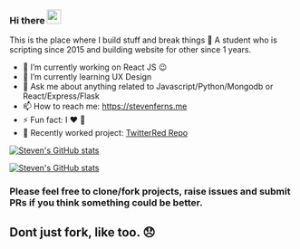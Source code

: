 ### Hi there <a href="https://www.gautamkrishnar.com/"><img src="https://media.giphy.com/media/hvRJCLFzcasrR4ia7z/giphy.gif" width="25px"></a>
This is the place where I build stuff and break things :rofl: A student who is scripting since 2015 and building website for other since 1 years.

- 🔭 I’m currently working on React JS :wink:
- 🌱 I’m currently learning UX Design
- 💬 Ask me about anything related to Javascript/Python/Mongodb or React/Express/Flask
- 📫 How to reach me: https://stevenferns.me
- ⚡ Fun fact: I :heart: :pizza:
- 🍖 Recently worked project: <a href="https://github.com/stark1996/TwitterRed">TwitterRed Repo</a>

[![Steven's GitHub stats](https://github-readme-stats.vercel.app/api?username=stark1996&count_private=true&show_icons=true&custom_title=Steven%27s%20Github%20Stats)](https://github.com/stark1996/stark1996.github.io)

[![Steven's GitHub stats](https://github-readme-stats.vercel.app/api/top-langs/?username=stark1996&layout=compact)](https://github.com/stark1996/stark1996.github.io)

### Please feel free to clone/fork projects, raise issues and submit PRs if you think something could be better.
## Dont just fork, like too. 😞 
